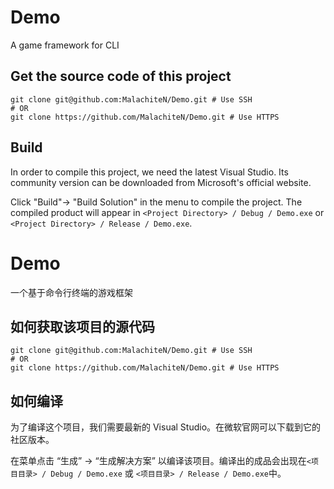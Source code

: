 # Demo

A game framework for CLI

## Get the source code of this project

```shell
git clone git@github.com:MalachiteN/Demo.git # Use SSH
# OR
git clone https://github.com/MalachiteN/Demo.git # Use HTTPS
```

## Build

In order to compile this project, we need the latest Visual Studio. Its community version can be downloaded from Microsoft's official website.

Click "Build"-> "Build Solution" in the menu to compile the project. The compiled product will appear in `<Project Directory> / Debug / Demo.exe`  or  `<Project Directory> / Release / Demo.exe`.

# Demo

一个基于命令行终端的游戏框架

## 如何获取该项目的源代码

```shell
git clone git@github.com:MalachiteN/Demo.git # Use SSH
# OR
git clone https://github.com/MalachiteN/Demo.git # Use HTTPS
```

## 如何编译

为了编译这个项目，我们需要最新的 Visual Studio。在微软官网可以下载到它的社区版本。

在菜单点击 “生成” -> “生成解决方案” 以编译该项目。编译出的成品会出现在`<项目目录> / Debug / Demo.exe`  或  `<项目目录> / Release / Demo.exe`中。

